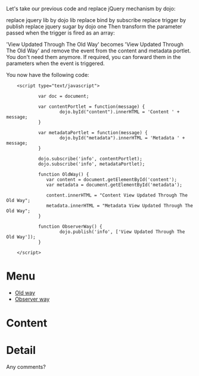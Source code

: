 Let's take our previous code and replace jQuery mechanism by dojo:

replace jquery lib by dojo lib
replace bind by subscribe
replace trigger by publish
replace jquery sugar by dojo one
Then transform the parameter passed when the trigger is fired as an array:

'View Updated Through The Old Way' becomes 'View Updated Through The Old Way'
and remove the event from the content and metadata portlet. You don't need them anymore. If required, you can forward them in the parameters when the event is triggered.

You now have the following code:

<html>
<head>
        <script src="https://ajax.googleapis.com/ajax/libs/dojo/1.5/dojo/dojo.xd.js"></script>

        <script type="text/javascript">

                var doc = document;

                var contentPortlet = function(message) {
                        dojo.byId("content").innerHTML = 'Content ' + message;
                }

                var metadataPortlet = function(message) {
                        dojo.byId("metadata").innerHTML = 'Metadata ' + message;
                }

                dojo.subscribe('info', contentPortlet);
                dojo.subscribe('info', metadataPortlet);

                function OldWay() {
                   var content = document.getElementById('content');
                   var metadata = document.getElementById('metadata');

                   content.innerHTML = "Content View Updated Through The Old Way";
                   metadata.innerHTML = "Metadata View Updated Through The Old Way";
                }

                function ObserverWay() {
                        dojo.publish('info', ['View Updated Through The Old Way']);
                }

        </script>

</head>
<body>
        <div id="menu">
                        <h1>Menu</h1>
                <ul>
                        <li><a href="javascript:OldWay()">Old way</a></li>
                        <li><a href="javascript:ObserverWay()">Observer way</a></li>
                </ul>
        </div>
        <div id="contentPortlet">
                <h1>Content</h1>
                <div id="content"></div>
        </div>
        <div id="metadataPortlet">
                <h1>Detail</h1>
                <div id="metadata"></div>
        </div>
</body>
</html>
Any comments?